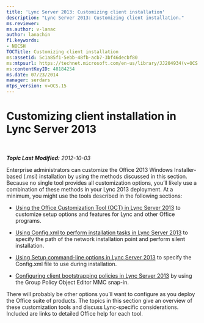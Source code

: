 ```yaml
---
title: 'Lync Server 2013: Customizing client installation'
description: "Lync Server 2013: Customizing client installation."
ms.reviewer: 
ms.author: v-lanac
author: lanachin
f1.keywords:
- NOCSH
TOCTitle: Customizing client installation
ms:assetid: 5c1a85f1-5ebb-48fb-acb7-3bf46decbf80
ms:mtpsurl: https://technet.microsoft.com/en-us/library/JJ204934(v=OCS.15)
ms:contentKeyID: 48184254
ms.date: 07/23/2014
manager: serdars
mtps_version: v=OCS.15
---
```


# Customizing client installation in Lync Server 2013

<div data-xmlns="http://www.w3.org/1999/xhtml">

<div class="topic" data-xmlns="http://www.w3.org/1999/xhtml" data-msxsl="urn:schemas-microsoft-com:xslt" data-cs="https://msdn.microsoft.com/">

<div data-asp="https://msdn2.microsoft.com/asp">



</div>

<div id="mainSection">

<div id="mainBody">

<span> </span>

_**Topic Last Modified:** 2012-10-03_

Enterprise administrators can customize the Office 2013 Windows Installer-based (.msi) installation by using the methods discussed in this section. Because no single tool provides all customization options, you’ll likely use a combination of these methods in your Lync 2013 deployment. At a minimum, you might use the tools described in the following sections:

  - [Using the Office Customization Tool (OCT) in Lync Server 2013](lync-server-2013-using-the-office-customization-tool-oct.md) to customize setup options and features for Lync and other Office programs.

  - [Using Config.xml to perform installation tasks in Lync Server 2013](lync-server-2013-using-config-xml-to-perform-installation-tasks.md) to specify the path of the network installation point and perform silent installation.

  - [Using Setup command-line options in Lync Server 2013](lync-server-2013-using-setup-command-line-options.md) to specify the Config.xml file to use during installation.

  - [Configuring client bootstrapping policies in Lync Server 2013](lync-server-2013-configuring-client-bootstrapping-policies.md) by using the Group Policy Object Editor MMC snap-in.

There will probably be other options you’ll want to configure as you deploy the Office suite of products. The topics in this section give an overview of these customization tools and discuss Lync-specific considerations. Included are links to detailed Office help for each tool.

</div>

<span> </span>

</div>

</div>

</div>

